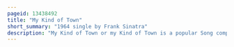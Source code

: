 ```yaml
---
pageid: 13438492
title: "My Kind of Town"
short_summary: "1964 single by Frank Sinatra"
description: "My Kind of Town or my Kind of Town is a popular Song composed by Jimmy Van Heusen with Lyrics by Sammy Cahn."
---
```

